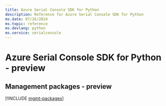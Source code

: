 ```yaml
---
title: Azure Serial Console SDK for Python
description: Reference for Azure Serial Console SDK for Python
ms.date: 07/26/2024
ms.topic: reference
ms.devlang: python
ms.service: serialconsole
---
```

# Azure Serial Console SDK for Python - preview

## Management packages - preview
[!INCLUDE [mgmt-packages](serial-console-mgmt-index.md)]